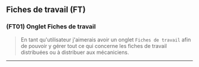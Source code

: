 ## Fiches de travail (FT)

### (FT01) Onglet Fiches de travail
> En tant qu'utilisateur j'aimerais avoir un onglet `Fiches de travail` afin de pouvoir y gérer tout ce qui concerne les fiches de travail distribuées ou à distribuer aux mécaniciens. 

---
